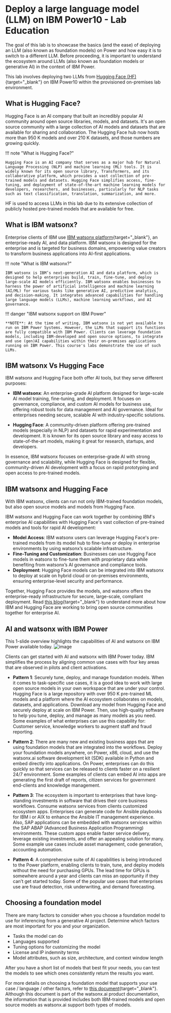 # Deploy a large language model (LLM) on IBM Power10 - Lab Education

The goal of this lab is to showcase the basics (and the ease) of deploying an LLM (also known as foundation models) on Power and how easy it is to switch to a different LLM.
Before proceeding, it is important to understand the ecosystem around LLMs (also known as foundation models or generative AI) in the context of IBM Power.

This lab involves deploying two LLMs from [Hugging Face (HF)](https://huggingface.co/){target="_blank"} on IBM Power10 within the provisioned on-premises lab environment.

## What is Hugging Face?

Hugging Face is an AI company that built an incredibly popular AI community around open source libraries, models, and datasets.
It's an open source community with a large collection of AI models and datasets that are available for sharing and collaboration.
The Hugging Face hub now hosts more than 950 K models and over 210 K datasets, and those numbers are growing quickly.

!!! note "What is Hugging Face?"

    Hugging Face is an AI company that serves as a major hub for Natural Language Processing (NLP) and machine learning (ML) tools. It is widely known for its open source library, Transformers, and its collaborative platform, which provides a vast collection of pre-trained models and datasets. Hugging Face simplifies access, fine-tuning, and deployment of state-of-the-art machine learning models for developers, researchers, and businesses, particularly for NLP tasks such as text classification, translation, summarization, and more.

HF is used to access LLMs in this lab due to its extensive collection of publicly hosted pre-trained models that are available for free.

## What is IBM watsonx?

Enterprise clients of IBM use [IBM watsonx platform](https://www.ibm.com/watsonx){target="_blank"}, an enterprise-ready AI, and data platform.
IBM watsonx is designed for the enterprise and is targeted for business domains, empowering value creators to transform business applications into AI-first applications.

!!! note "What is IBM watsonx?"

    IBM watsonx is IBM’s next-generation AI and data platform, which is designed to help enterprises build, train, fine-tune, and deploy large-scale AI models efficiently. IBM watsonx enables businesses to harness the power of artificial intelligence and machine learning (AI/ML) for various tasks like generative AI, predictive analytics, and decision-making. It integrates advanced capabilities for handling large language models (LLMs), machine learning workflows, and AI governance.

!!! danger "IBM watsonx support on IBM Power"

    **NOTE**: At the time of writing, IBM watsonx is not yet available to run on IBM Power Systems. However, the LLMs that support its functions are fully compatible with IBM Power. Clients can leverage foundation models, including IBM-developed and open source options, to integrate and use (gen)AI capabilities within their on-premises applications running on IBM Power. This course's labs demonstrate the use of such LLMs.

## IBM watsonx Vs Hugging Face

IBM watsonx and Hugging Face both offer AI tools, but they serve different purposes:

- **IBM watsonx**: An enterprise-grade AI platform designed for large-scale AI model training, fine-tuning, and deployment. It focuses on governance, compliance, and custom AI models for business use, offering robust tools for data management and AI governance. Ideal for enterprises needing secure, scalable AI with industry-specific solutions.

- **Hugging Face**: A community-driven platform offering pre-trained models (especially in NLP) and datasets for rapid experimentation and development. It is known for its open source library and easy access to state-of-the-art models, making it great for research, startups, and developers.

In essence, IBM watsonx focuses on enterprise-grade AI with strong governance and scalability, while Hugging Face is designed for flexible, community-driven AI development with a focus on rapid prototyping and open access to pre-trained models.

## IBM watsonx and Hugging Face

With IBM watsonx, clients can run not only IBM-trained foundation models, but also open source models and models from Hugging Face.

IBM watsonx and Hugging Face can work together by combining IBM's enterprise AI capabilities with Hugging Face's vast collection of pre-trained models and tools for rapid AI development:

- **Model Access**: IBM watsonx users can leverage Hugging Face's pre-trained models from its model hub to fine-tune or deploy in enterprise environments by using watsonx’s scalable infrastructure.
- **Fine-Tuning and Customization**: Businesses can use Hugging Face models in watsonx to fine-tune them with proprietary data while benefiting from watsonx’s AI governance and compliance tools.
- **Deployment**: Hugging Face models can be integrated into IBM watsonx to deploy at scale on hybrid cloud or on-premises environments, ensuring enterprise-level security and performance.

Together, Hugging Face provides the models, and watsonx offers the enterprise-ready infrastructure for secure, large-scale, compliant deployment.
Read [this blog](https://developer.ibm.com/blogs/awb-hugging-face-and-ibm-working-together-in-open-source/){target="_blank"} to understand more about how IBM and Hugging Face are working to bring open source communities together for enterprise AI.

## AI and watsonx with IBM Power

This 1-slide overview highlights the capabilities of AI and watsonx on IBM Power available today.
![image](https://github.com/user-attachments/assets/f3e6a66d-e418-4e3c-8315-08e125ad8149)

Clients can get started with AI and watsonx with IBM Power today. 
IBM simplifies the process by aligning common use cases with four key areas that are observed in pilots and client activations.

- **Pattern 1**: Securely tune, deploy, and manage foundation models. When it comes to task-specific use cases, it is a good idea to work with large open source models in your own workspace that are under your control. Hugging Face is a large repository with over 950 K pre-trained ML models and a platform where the AI ecosystem collaborates on models, datasets, and applications. Download any model from Hugging Face and securely deploy at scale on IBM Power. Then, use high-quality software to help you tune, deploy, and manage as many models as you need. Some examples of what enterprises can use this capability for: Customer service, knowledge workers to augment staff and fraud reporting.
 
- **Pattern 2**: There are many new and existing business apps that are using foundation models that are integrated into the workflows. Deploy your foundation models anywhere, on Power, x86, cloud, and use the watsonx.ai software development kit (SDK) available in Python and embed directly into applications. On Power, enterprises can do this quickly so that services can be released to clients faster on a resilient 24/7 environment. Some examples of clients can embed AI into apps are generating the first draft of reports, citizen services for government end-clients and knowledge management.
 
- **Pattern 3**: The ecosystem is important to enterprises that have long-standing investments in software that drives their core business workflows. Consume watsonx services from clients customized ecosystem apps. Enterprises can generate code for Ansible playbooks for IBM i or AIX to enhance the Ansible IT management experience. Also, SAP applications can be embedded with watsonx services within the SAP ABAP (Advanced Business Application Programming) environments. These custom apps enable faster service delivery, leverage existing investments, and offer an appealing solution for many. Some example use cases include asset management, code generation, accounting automation. 
 
- **Pattern 4**: A comprehensive suite of AI capabilities is being introduced to the Power platform, enabling clients to train, tune, and deploy models without the need for purchasing GPUs. The lead time for GPUs is somewhere around a year and clients can miss an opportunity if they can’t get started today. Some of the popular use cases that enterprises use are fraud detection, risk underwriting, and demand forecasting.

## Choosing a foundation model

There are many factors to consider when you choose a foundation model to use for inferencing from a generative AI project.
Determine which factors are most important for you and your organization.

- Tasks the model can do
- Languages supported
- Tuning options for customizing the model
- License and IP indemnity terms
- Model attributes, such as size, architecture, and context window length

After you have a short list of models that best fit your needs, you can test the models to see which ones consistently return the results you want.

For more details on choosing a foundation model that supports your use case / language / other factors, refer to [this document](https://www.ibm.com/docs/en/watsonx/saas?topic=models-choosing-model){target="_blank"}. Although this document is part of the watsonx.ai product documentation, the information that is provided includes both IBM-trained models and open source models as watsonx.ai support both types of models.
